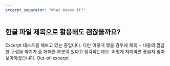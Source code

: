 ```yaml
---
excerpt_separator: "What means it?"
---
```

## 한글 파일 제목으로 활용해도 괜찮을까요?

Excerpt
테스트를 해보고 있는 중입니다.
다만 이렇게 했을 경우에 제목 + 내용의 깔끔한 구성을 하기가 좀 애매한 부분이 있다고 생각하는데요.
어떻게 처리하면 좋을지 찾아보아야겠습니다.
Out-of-excerpt